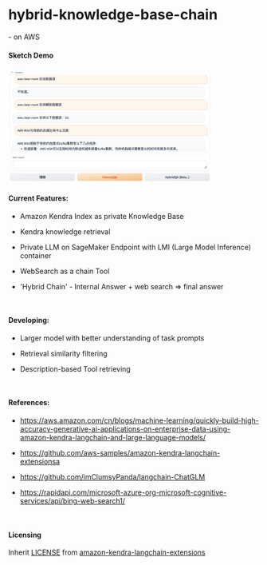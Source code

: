 # hybrid-knowledge-base-chain

 \- on AWS
 
#### Sketch Demo
<img src="demo.png" alt="image-22134105067" style="zoom:40%;" align="middle" />

</br>

#### Current Features:
- Amazon Kendra Index as private Knowledge Base

- Kendra knowledge retrieval

- Private LLM on SageMaker Endpoint with LMI (Large Model Inference) container

- WebSearch as a chain Tool

- 'Hybrid Chain' - Internal Answer + web search => final answer

</br>

#### Developing:
- Larger model with better understanding of task prompts

- Retrieval similarity filtering

- Description-based Tool retrieving

</br>

#### References:
- https://aws.amazon.com/cn/blogs/machine-learning/quickly-build-high-accuracy-generative-ai-applications-on-enterprise-data-using-amazon-kendra-langchain-and-large-language-models/

- https://github.com/aws-samples/amazon-kendra-langchain-extensionsa

- https://github.com/imClumsyPanda/langchain-ChatGLM

- https://rapidapi.com/microsoft-azure-org-microsoft-cognitive-services/api/bing-web-search1/

</br>

#### Licensing

Inherit [LICENSE](LICENSE) from [amazon-kendra-langchain-extensions](https://github.com/aws-samples/amazon-kendra-langchain-extensions)
